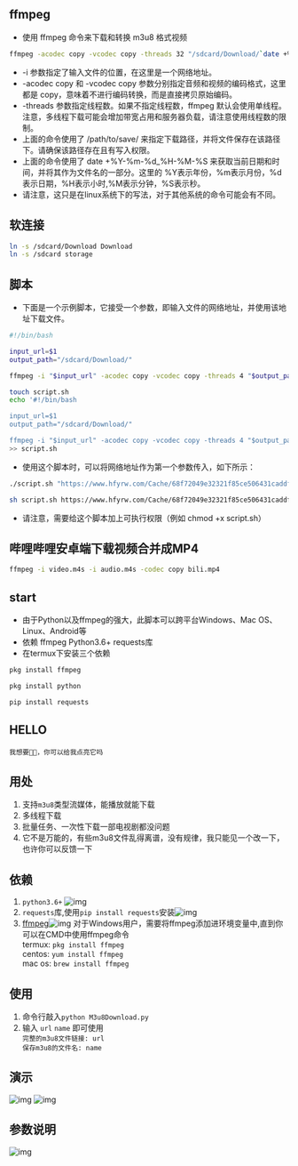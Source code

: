 ## ffmpeg
* 使用 ffmpeg 命令来下载和转换 m3u8 格式视频
```sh
ffmpeg -acodec copy -vcodec copy -threads 32 "/sdcard/Download/`date +%Y-%m-%d_%H-%M-%S`_m3u8.mp4" -i "https://www.hfyrw.com/Cache/68f72049e32321f85ce506431caddfe6.m3u8"
```
* -i 参数指定了输入文件的位置，在这里是一个网络地址。
* -acodec copy 和 -vcodec copy 参数分别指定音频和视频的编码格式，这里都是 copy，意味着不进行编码转换，而是直接拷贝原始编码。
* -threads 参数指定线程数。如果不指定线程数，ffmpeg 默认会使用单线程。注意，多线程下载可能会增加带宽占用和服务器负载，请注意使用线程数的限制。
* 上面的命令使用了 /path/to/save/ 来指定下载路径，并将文件保存在该路径下。请确保该路径存在且有写入权限。
* 上面的命令使用了 date +%Y-%m-%d_%H-%M-%S 来获取当前日期和时间，并将其作为文件名的一部分。这里的 %Y表示年份，%m表示月份，%d表示日期，%H表示小时,%M表示分钟，%S表示秒。
* 请注意，这只是在linux系统下的写法，对于其他系统的命令可能会有不同。

## 软连接
```sh
ln -s /sdcard/Download Download
ln -s /sdcard storage
```

## 脚本
* 下面是一个示例脚本，它接受一个参数，即输入文件的网络地址，并使用该地址下载文件。
```bash
#!/bin/bash

input_url=$1
output_path="/sdcard/Download/"

ffmpeg -i "$input_url" -acodec copy -vcodec copy -threads 4 "$output_path`date +%Y-%m-%d_%H-%M-%S`_m3u8.mp4"
```

```sh
touch script.sh
echo '#!/bin/bash

input_url=$1
output_path="/sdcard/Download/"

ffmpeg -i "$input_url" -acodec copy -vcodec copy -threads 4 "$output_path`date +%Y-%m-%d_%H-%M-%S`_m3u8.mp4"'
>> script.sh
```

* 使用这个脚本时，可以将网络地址作为第一个参数传入，如下所示：
```bash
./script.sh "https://www.hfyrw.com/Cache/68f72049e32321f85ce506431caddfe6.m3u8"
```
```bash
sh script.sh https://www.hfyrw.com/Cache/68f72049e32321f85ce506431caddfe6.m3u8
```
* 请注意，需要给这个脚本加上可执行权限（例如 chmod +x script.sh）

## 哔哩哔哩安卓端下载视频合并成MP4
```sh
ffmpeg -i video.m4s -i audio.m4s -codec copy bili.mp4
```

## start
* 由于Python以及ffmpeg的强大，此脚本可以跨平台Windows、Mac OS、Linux、Android等
* 依赖 ffmpeg Python3.6+ requests库
* 在termux下安装三个依赖
```sh
pkg install ffmpeg
```
```sh
pkg install python
```
```sh
pip install requests
```

## HELLO
    我想要🌟🌟，你可以给我点亮它吗


## 用处

1. 支持`m3u8`类型流媒体，能播放就能下载
2. 多线程下载
3. 批量任务、一次性下载一部电视剧都没问题  
4. 它不是万能的，有些m3u8文件乱得离谱，没有规律，我只能见一个改一下，也许你可以反馈一下

## 依赖

1. `python3.6+` ![img](img/1610781483234.jpg) 
2. `requests`库,使用`pip install requests`安装![img](img/1610781483232.jpg)  
3. [ffmpeg](http://www.ffmpeg.org)![img](img/1610781483229.jpg)
   对于Windows用户，需要将ffmpeg添加进环境变量中,直到你可以在CMD中使用ffmpeg命令   
    termux: `pkg install ffmpeg`  
    centos: `yum install ffmpeg`  
    mac os: `brew install ffmpeg`  
   

## 使用

1. 命令行敲入`python M3u8Download.py`
2. 输入 `url` `name` 即可使用  
   `完整的m3u8文件链接: url`  
   `保存m3u8的文件名: name`
   

## 演示

![img](img/1610781483225.jpg)
![img](img/1610781483227.jpg)


## 参数说明

![img](img/1610781483220.jpg)
